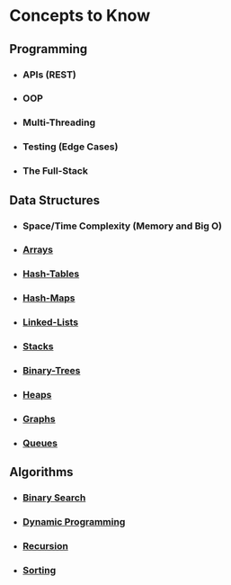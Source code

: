 # Concepts to Know

## Programming
- ### APIs (REST)
- ### OOP
- ### Multi-Threading
- ### Testing (Edge Cases)
- ### The Full-Stack

## Data Structures
- ### Space/Time Complexity (Memory and Big O)
- ### [Arrays](../02-Data-Structures/Arrays/Arrays.md)
- ### [Hash-Tables](../02-Data-Structures/Hash-Tables/Hash-Tables.md)
- ### [Hash-Maps](../02-Data-Structures/Hash-Maps/Hash-Maps.md)
- ### [Linked-Lists](../02-Data-Structures/Linked-Lists/Linked-Lists.md)
- ### [Stacks](../02-Data-Structures/Stacks/Stacks.md)
- ### [Binary-Trees](../02-Data-Structures/Binary-Trees/Binary-Trees.md)
- ### [Heaps](../02-Data-Structures/Heaps/Heaps.md)
- ### [Graphs](../02-Data-Structures/Graphs/Graphs.md)
- ### [Queues](../02-Data-Structures/Queues/Queues.md)

## Algorithms
- ### [Binary Search](../03-Algorithms/Binary-Search/Binary-Search.md)
- ### [Dynamic Programming](../03-Algorithms/Dynamic-Programming/Dynamic-Programming.md)
- ### [Recursion](../03-Algorithms/Recursion/Recursion.md)
- ### [Sorting](../03-Algorithms/Sorting/Sorting.md)